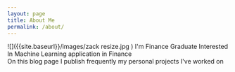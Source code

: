 ```yaml
---
layout: page
title: About Me
permalink: /about/
---
```

![]({{site.baseurl}}/images/zack resize.jpg )
                                                    I'm Finance Graduate Interested In Machine Learning application in Finance  
                                                     On this blog page I publish frequently my personal projects I've worked on 
